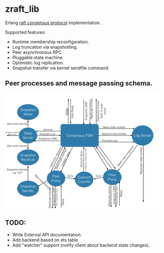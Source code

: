 # zraft_lib

Erlang [raft consensus protocol](https://ramcloud.stanford.edu/wiki/download/attachments/11370504/raft.pdf) implementation .

Supported features:
- Runtime membership reconfiguration.
- Log truncation via snapshotting.
- Peer asynchronous RPC.
- Pluggable state machine.
- Optimistic log replication.
- Snapshot transfer via kernel sendfile command.

## Peer processes and message passing schema.
![schema](docs/img/schema.png?raw=true)

## TODO:
- Write External API documentation.
- Add backend based on ets table
- Add "watcher" support (notify client about backend state changes).



